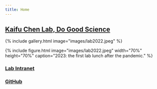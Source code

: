 ```yaml
---
title: Home
---
```

## [Kaifu Chen Lab, Do Good Science](https://kaifuchenlab.github.io)

 

{%
  include gallery.html
  image="images/lab2022.jpeg"
%}

{%
  include figure.html
  image="images/lab2022.jpeg"
  width="70%"
  height="70%"
  caption="2023: the first lab lunch after the pandemic."
%}

### [Lab Intranet](https://sites.google.com/site/superchenlab/)

### [GitHub](https://github.com/kaifuchenlab/kaifuchenlab.github.io)

